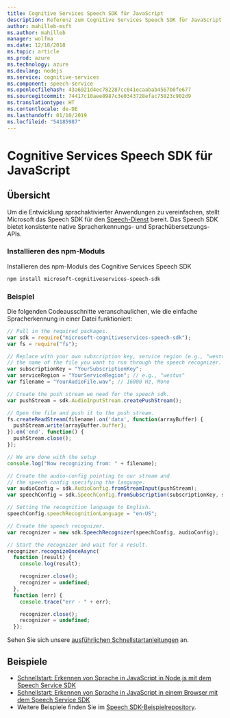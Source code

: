 ```yaml
---
title: Cognitive Services Speech SDK für JavaScript
description: Referenz zum Cognitive Services Speech SDK für JavaScript
author: mahilleb-msft
ms.author: mahilleb
manager: wolfma
ms.date: 12/18/2018
ms.topic: article
ms.prod: azure
ms.technology: azure
ms.devlang: nodejs
ms.service: cognitive-services
ms.component: speech-service
ms.openlocfilehash: 43a6921d4ec782287cc041ecaabab4567b0fe677
ms.sourcegitcommit: 74417c10aee8987c3e0343728efac75823c902d9
ms.translationtype: HT
ms.contentlocale: de-DE
ms.lasthandoff: 01/10/2019
ms.locfileid: "54185987"
---
```

# <a name="cognitive-services-speech-sdk-for-javascript"></a>Cognitive Services Speech SDK für JavaScript

## <a name="overview"></a>Übersicht

Um die Entwicklung sprachaktivierter Anwendungen zu vereinfachen, stellt Microsoft das Speech SDK für den [Speech-Dienst](https://aka.ms/csspeech) bereit.
Das Speech SDK bietet konsistente native Spracherkennungs- und Sprachübersetzungs-APIs.

### <a name="install-the-npm-module"></a>Installieren des npm-Moduls

Installieren des npm-Moduls des Cognitive Services Speech SDK

```bash
npm install microsoft-cognitiveservices-speech-sdk
```

### <a name="example"></a>Beispiel 

Die folgenden Codeausschnitte veranschaulichen, wie die einfache Spracherkennung in einer Datei funktioniert:

```javascript 
// Pull in the required packages.
var sdk = require("microsoft-cognitiveservices-speech-sdk");
var fs = require("fs");

// Replace with your own subscription key, service region (e.g., "westus"), and
// the name of the file you want to run through the speech recognizer.
var subscriptionKey = "YourSubscriptionKey";
var serviceRegion = "YourServiceRegion"; // e.g., "westus"
var filename = "YourAudioFile.wav"; // 16000 Hz, Mono

// Create the push stream we need for the speech sdk.
var pushStream = sdk.AudioInputStream.createPushStream();

// Open the file and push it to the push stream.
fs.createReadStream(filename).on('data', function(arrayBuffer) {
  pushStream.write(arrayBuffer.buffer);
}).on('end', function() {
  pushStream.close();
});

// We are done with the setup
console.log("Now recognizing from: " + filename);

// Create the audio-config pointing to our stream and
// the speech config specifying the language.
var audioConfig = sdk.AudioConfig.fromStreamInput(pushStream);
var speechConfig = sdk.SpeechConfig.fromSubscription(subscriptionKey, serviceRegion);

// Setting the recognition language to English.
speechConfig.speechRecognitionLanguage = "en-US";

// Create the speech recognizer.
var recognizer = new sdk.SpeechRecognizer(speechConfig, audioConfig);

// Start the recognizer and wait for a result.
recognizer.recognizeOnceAsync(
  function (result) {
    console.log(result);

    recognizer.close();
    recognizer = undefined;
  },
  function (err) {
    console.trace("err - " + err);

    recognizer.close();
    recognizer = undefined;
  });
``` 

Sehen Sie sich unsere [ausführlichen Schnellstartanleitungen](/azure/cognitive-services/speech-service/quickstart-js-node) an.

## <a name="samples"></a>Beispiele

* [Schnellstart: Erkennen von Sprache in JavaScript in Node.js mit dem Speech Service SDK](/azure/cognitive-services/speech-service/quickstart-js-node)
* [Schnellstart: Erkennen von Sprache in JavaScript in einem Browser mit dem Speech Service SDK](/azure/cognitive-services/speech-service/quickstart-js-browser)
* Weitere Beispiele finden Sie im [Speech SDK-Beispielrepository](https://aka.ms/csspeech/samples).
